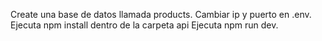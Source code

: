 Create una base de datos llamada products.
Cambiar ip y puerto en .env.
Ejecuta npm install dentro de la carpeta api
Ejecuta npm run dev.
